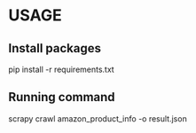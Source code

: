# USAGE

## Install packages
pip install -r requirements.txt

## Running command
scrapy crawl amazon_product_info -o result.json
